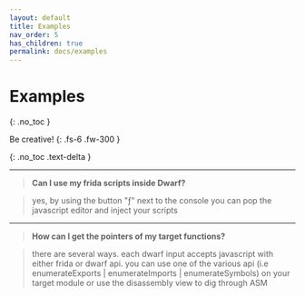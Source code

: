 ```yaml
---
layout: default
title: Examples
nav_order: 5
has_children: true
permalink: docs/examples
---
```


# Examples
{: .no_toc }

Be creative!
{: .fs-6 .fw-300 }

{: .no_toc .text-delta }

---

> **Can I use my frida scripts inside Dwarf?**

> yes, by using the button "ƒ" next to the console you can pop the javascript editor and inject your scripts

---

> **How can I get the pointers of my target functions?**

> there are several ways. each dwarf input accepts javascript with either frida or dwarf api. you can use one of the 
various api (i.e enumerateExports | enumerateImports | enumerateSymbols) on your target module or use the disassembly
view to dig through ASM
